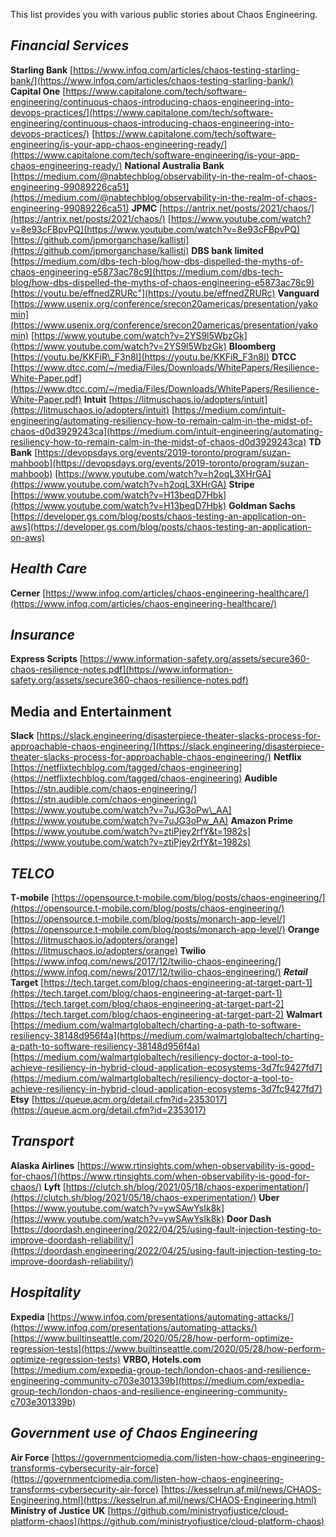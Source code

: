 This list provides you with various public stories about Chaos Engineering.

_**Financial Services**_
------------------------

**Starling Bank** [https://www.infoq.com/articles/chaos-testing-starling-bank/](https://www.infoq.com/articles/chaos-testing-starling-bank/) **Capital One** [https://www.capitalone.com/tech/software-engineering/continuous-chaos-introducing-chaos-engineering-into-devops-practices/](https://www.capitalone.com/tech/software-engineering/continuous-chaos-introducing-chaos-engineering-into-devops-practices/) [https://www.capitalone.com/tech/software-engineering/is-your-app-chaos-engineering-ready/](https://www.capitalone.com/tech/software-engineering/is-your-app-chaos-engineering-ready/) **National Australia Bank** [https://medium.com/@nabtechblog/observability-in-the-realm-of-chaos-engineering-99089226ca51](https://medium.com/@nabtechblog/observability-in-the-realm-of-chaos-engineering-99089226ca51) **JPMC** [https://antrix.net/posts/2021/chaos/](https://antrix.net/posts/2021/chaos/) [https://www.youtube.com/watch?v=8e93cFBpvPQ](https://www.youtube.com/watch?v=8e93cFBpvPQ) [https://github.com/jpmorganchase/kallisti](https://github.com/jpmorganchase/kallisti) **DBS bank limited** [https://medium.com/dbs-tech-blog/how-dbs-dispelled-the-myths-of-chaos-engineering-e5873ac78c9](https://medium.com/dbs-tech-blog/how-dbs-dispelled-the-myths-of-chaos-engineering-e5873ac78c9) [https://youtu.be/effnedZRURc"](https://youtu.be/effnedZRURc) **Vanguard** [https://www.usenix.org/conference/srecon20americas/presentation/yakomin](https://www.usenix.org/conference/srecon20americas/presentation/yakomin) [https://www.youtube.com/watch?v=2YS9l5WbzGk](https://www.youtube.com/watch?v=2YS9l5WbzGk) **Bloomberg** [https://youtu.be/KKFiR\_F3n8I](https://youtu.be/KKFiR_F3n8I) **DTCC** [https://www.dtcc.com/~/media/Files/Downloads/WhitePapers/Resilience-White-Paper.pdf](https://www.dtcc.com/~/media/Files/Downloads/WhitePapers/Resilience-White-Paper.pdf) **Intuit** [https://litmuschaos.io/adopters/intuit](https://litmuschaos.io/adopters/intuit) [https://medium.com/intuit-engineering/automating-resiliency-how-to-remain-calm-in-the-midst-of-chaos-d0d3929243ca](https://medium.com/intuit-engineering/automating-resiliency-how-to-remain-calm-in-the-midst-of-chaos-d0d3929243ca) **TD Bank** [https://devopsdays.org/events/2019-toronto/program/suzan-mahboob](https://devopsdays.org/events/2019-toronto/program/suzan-mahboob) [https://www.youtube.com/watch?v=h2oqL3XHrGA](https://www.youtube.com/watch?v=h2oqL3XHrGA) **Stripe** [https://www.youtube.com/watch?v=H13beqD7Hbk](https://www.youtube.com/watch?v=H13beqD7Hbk) **Goldman Sachs** [https://developer.gs.com/blog/posts/chaos-testing-an-application-on-aws](https://developer.gs.com/blog/posts/chaos-testing-an-application-on-aws)

_**Health Care**_
-----------------

**Cerner** [https://www.infoq.com/articles/chaos-engineering-healthcare/](https://www.infoq.com/articles/chaos-engineering-healthcare/)

_**Insurance**_
---------------

**Express Scripts** [https://www.information-safety.org/assets/secure360-chaos-resilience-notes.pdf](https://www.information-safety.org/assets/secure360-chaos-resilience-notes.pdf)

Media and Entertainment
-----------------------

**Slack** [https://slack.engineering/disasterpiece-theater-slacks-process-for-approachable-chaos-engineering/](https://slack.engineering/disasterpiece-theater-slacks-process-for-approachable-chaos-engineering/) **Netflix** [https://netflixtechblog.com/tagged/chaos-engineering](https://netflixtechblog.com/tagged/chaos-engineering) **Audible** [https://stn.audible.com/chaos-engineering/](https://stn.audible.com/chaos-engineering/) [https://www.youtube.com/watch?v=7uJG3oPw\_AA](https://www.youtube.com/watch?v=7uJG3oPw_AA) **Amazon Prime** [https://www.youtube.com/watch?v=ztiPjey2rfY&t=1982s](https://www.youtube.com/watch?v=ztiPjey2rfY&t=1982s)

_**TELCO**_
-----------

**T-mobile** [https://opensource.t-mobile.com/blog/posts/chaos-engineering/](https://opensource.t-mobile.com/blog/posts/chaos-engineering/) [https://opensource.t-mobile.com/blog/posts/monarch-app-level/](https://opensource.t-mobile.com/blog/posts/monarch-app-level/) **Orange** [https://litmuschaos.io/adopters/orange](https://litmuschaos.io/adopters/orange) **Twilio** [https://www.infoq.com/news/2017/12/twilio-chaos-engineering/](https://www.infoq.com/news/2017/12/twilio-chaos-engineering/) _**Retail**_ **Target** [https://tech.target.com/blog/chaos-engineering-at-target-part-1](https://tech.target.com/blog/chaos-engineering-at-target-part-1) [https://tech.target.com/blog/chaos-engineering-at-target-part-2](https://tech.target.com/blog/chaos-engineering-at-target-part-2) **Walmart** [https://medium.com/walmartglobaltech/charting-a-path-to-software-resiliency-38148d956f4a](https://medium.com/walmartglobaltech/charting-a-path-to-software-resiliency-38148d956f4a) [https://medium.com/walmartglobaltech/resiliency-doctor-a-tool-to-achieve-resiliency-in-hybrid-cloud-application-ecosystems-3d7fc9427fd7](https://medium.com/walmartglobaltech/resiliency-doctor-a-tool-to-achieve-resiliency-in-hybrid-cloud-application-ecosystems-3d7fc9427fd7) **Etsy** [https://queue.acm.org/detail.cfm?id=2353017](https://queue.acm.org/detail.cfm?id=2353017)

_**Transport**_
---------------

**Alaska Airlines** [https://www.rtinsights.com/when-observability-is-good-for-chaos/](https://www.rtinsights.com/when-observability-is-good-for-chaos/) **Lyft** [https://clutch.sh/blog/2021/05/18/chaos-experimentation/](https://clutch.sh/blog/2021/05/18/chaos-experimentation/) **Uber** [https://www.youtube.com/watch?v=ywSAwYsIk8k](https://www.youtube.com/watch?v=ywSAwYsIk8k) **Door Dash** [https://doordash.engineering/2022/04/25/using-fault-injection-testing-to-improve-doordash-reliability/](https://doordash.engineering/2022/04/25/using-fault-injection-testing-to-improve-doordash-reliability/)

_**Hospitality**_
-----------------

**Expedia** [https://www.infoq.com/presentations/automating-attacks/](https://www.infoq.com/presentations/automating-attacks/) [https://www.builtinseattle.com/2020/05/28/how-perform-optimize-regression-tests](https://www.builtinseattle.com/2020/05/28/how-perform-optimize-regression-tests) **VRBO, Hotels.com** [https://medium.com/expedia-group-tech/london-chaos-and-resilience-engineering-community-c703e301339b](https://medium.com/expedia-group-tech/london-chaos-and-resilience-engineering-community-c703e301339b)

**_Government use of Chaos Engineering_**
-----------------------------------------

**Air Force** [https://governmentciomedia.com/listen-how-chaos-engineering-transforms-cybersecurity-air-force](https://governmentciomedia.com/listen-how-chaos-engineering-transforms-cybersecurity-air-force) [https://kesselrun.af.mil/news/CHAOS-Engineering.html](https://kesselrun.af.mil/news/CHAOS-Engineering.html) **Ministry of Justice UK** [https://github.com/ministryofjustice/cloud-platform-chaos](https://github.com/ministryofjustice/cloud-platform-chaos)
